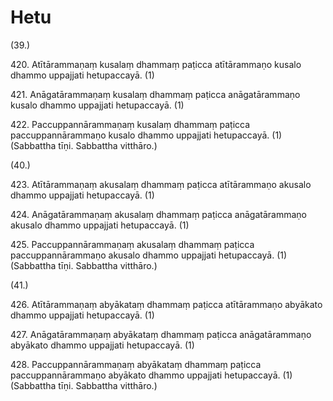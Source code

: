 # Hetu

(39.)

420\. Atītārammaṇaṃ kusalaṃ dhammaṃ paṭicca atītārammaṇo kusalo dhammo uppajjati hetupaccayā. (1)

421\. Anāgatārammaṇaṃ kusalaṃ dhammaṃ paṭicca anāgatārammaṇo kusalo dhammo uppajjati hetupaccayā. (1)

422\. Paccuppannārammaṇaṃ kusalaṃ dhammaṃ paṭicca paccuppannārammaṇo kusalo dhammo uppajjati hetupaccayā. (1) (Sabbattha tīṇi. Sabbattha vitthāro.)

(40.)

423\. Atītārammaṇaṃ akusalaṃ dhammaṃ paṭicca atītārammaṇo akusalo dhammo uppajjati hetupaccayā. (1)

424\. Anāgatārammaṇaṃ akusalaṃ dhammaṃ paṭicca anāgatārammaṇo akusalo dhammo uppajjati hetupaccayā. (1)

425\. Paccuppannārammaṇaṃ akusalaṃ dhammaṃ paṭicca paccuppannārammaṇo akusalo dhammo uppajjati hetupaccayā. (1) (Sabbattha tīṇi. Sabbattha vitthāro.)

(41.)

426\. Atītārammaṇaṃ abyākataṃ dhammaṃ paṭicca atītārammaṇo abyākato dhammo uppajjati hetupaccayā. (1)

427\. Anāgatārammaṇaṃ abyākataṃ dhammaṃ paṭicca anāgatārammaṇo abyākato dhammo uppajjati hetupaccayā. (1)

428\. Paccuppannārammaṇaṃ abyākataṃ dhammaṃ paṭicca paccuppannārammaṇo abyākato dhammo uppajjati hetupaccayā. (1) (Sabbattha tīṇi. Sabbattha vitthāro.)
